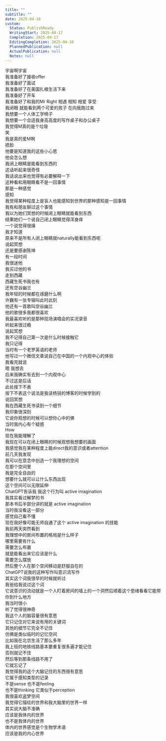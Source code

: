 ```yaml
---    
title: ""    
subtitle: ""    
date: 2025-04-18    
custom:    
  Status: PublishReady    
  WritingStart: 2025-04-17    
  Completion: 2025-04-17    
  EditingCompletion: 2025-04-18    
  PlannedPublication: null    
  ActualPublication: null    
  Notes: null    
---        
```

宇宙啊宇宙      
我准备好了接收offer      
我准备好了面试      
我准备好了在美国扎根生活下来      
我准备好了开车      
我准备好了和我的Mr Right 相遇 相知 相爱 享受      
我闭眼 就能看到两个可爱的孩子 在向我跑过来        
我想要一个人体工学椅子      
我想要一个合适我身高高度的写作桌子和办公桌子        
我觉得M真的是个垃圾      
笑      
我是真的爱M啊      
捂脸      
他要是知道我的这些小心思      
他会怎么想        
我闭上眼睛是能看到东西的      
这话听起来很奇怪      
我话说出来也觉得有必要解释一下      
这种看和用眼睛看不是一回事情      
那是一种感觉      
感知      
我觉得某种程度上是盲人也能感知到世界的那种感知是一回事情      
我有和朋友聊过这个事情      
我以为她们冥想的时候闭上眼睛就能看到东西      
结果她们一个说自己闭上眼睛觉得浑身痒      
一个说觉得很燥      
我才知道      
原来不是所有人闭上眼睛就naturally能看到东西呢        
说起冥想      
还是要感谢陈坤      
有一段时间      
我很迷他      
我买过他的书      
走到西藏      
西藏生死书我也有      
还有空谷幽兰      
我年轻的时候都在琢磨什么啊        
许巍有一张专辑叫此时此刻      
他还有一首歌叫空谷幽兰      
他的歌很多我都很喜欢      
我最喜欢听的是那种现场演唱会的实况录音      
听起来很过瘾        
说起冥想      
我不记得自己第一次是什么时候接触它      
我只记得      
当时有一个老罗英语的老师      
他写过一个微信文章说自己在中国的一个内观中心的体验      
我看完就说      
嗯 我想去      
后来我确实有去到一个内观中心      
不过这是后话      
此处按下不表      
按下不表这个说法是我读杨锐的博客的时候学到的        
说回冥想      
我在西藏生死书读到一个细节      
我印象很深刻      
它说你观想的时候可以想你心中的佛      
当时我内心有个疑惑      
How      
现在我能理解了      
我现在可以在闭上眼睛的时候观想我想要的画面      
我感觉我在某种程度上能direct我的意识或者attention        
前几天我发现      
我可以在意念中创造一个我理想的空间      
在那个空间里      
我是完全自由的      
想要什么就可以让什么东西出现      
这个空间可以无限延伸      
ChatGPT告诉我 我这个行为叫 active imagination        
我其实看过解梦的书      
那本书后半部分讲的就是 active imagination      
当时我没看这一部分      
感觉自己看不懂      
现在我好像可能无师自通了这个 active imagination 的技能        
我前两天突然看到      
我理想中的房间布置的格局是什么样子      
哪里需要有什么      
需要怎么布置      
就是能看出来它应该是什么      
需要怎么摆放      
然后整个人在那个空间移动是舒服自在的        
ChatGPT说我的这种写作叫意识流写作      
其实这个词我很早的时候就听过      
我爸给我说过这个词      
它说意识的流动就是一个人盯着房间的墙上的一个洞然后顺着这个思绪看看它能带你到什么地方      
我当时很小      
听了觉得很神奇        
我这个人的脑容量很有意思      
它只记住对它来说有用的关键词      
其他的细节它完全不记住      
仿佛是类似临时的记忆空间      
比如我在北京生活了那么多年      
我上班的地铁线路基本要重复很多遍才能记住      
否则就记不住      
然后等到那条线路不用了      
它就忘记了      
我觉得我的这个大脑记住的东西很有意思      
它属于感知类型的记录      
不是sense 也不是feeling      
也不是thinking 它类似于perception      
我很喜欢盗梦空间      
我觉得它描绘的世界和我大脑里的世界一样      
其实说大脑不准确      
应该是我体内的世界      
也不是我体内的世界      
体内的世界感觉是个生物学术语      
应该是我的内心世界        
    